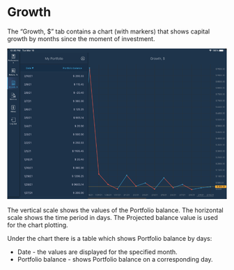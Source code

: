 # Growth

The “Growth, $” tab contains a chart \(with markers\) that shows capital growth by months since the moment of investment.

![](../../../../.gitbook/assets/image6.png)

The vertical scale shows the values of the Portfolio balance. The horizontal scale shows the time period in days. The Projected balance value is used for the chart plotting. 

Under the chart there is a table which shows Portfolio balance by days:

* Date - the values are displayed for the specified month.
* Portfolio balance - shows Portfolio balance on a corresponding day.

